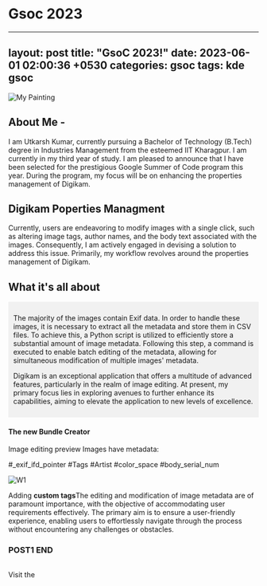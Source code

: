 # Gsoc 2023
---
layout: post
title: "GsoC 2023!"
date:   2023-06-01 02:00:36 +0530
categories: gsoc
tags: kde gsoc
---

![My Painting](https://i.postimg.cc/PrZMFFkc/Screenshot-2023-05-27-230629.png)




## About Me -

I am Utkarsh Kumar, currently pursuing a Bachelor of Technology (B.Tech) degree in Industries Management from the esteemed IIT Kharagpur. I am currently in my third year of study. I am pleased to announce that I have been selected for the prestigious Google Summer of Code program this year. During the program, my focus will be on enhancing the properties management of Digikam.

## Digikam Poperties Managment
Currently, users are endeavoring to modify images with a single click, such as altering image tags, author names, and the body text associated with the images. Consequently, I am actively engaged in devising a solution to address this issue. Primarily, my workflow revolves around the properties management of Digikam.</p>
    
## What it's all about
<div style="background-color:rgba(0, 0, 0, 0.0470588); padding:10px 10px;">
<p>
The majority of the images contain Exif data. In order to handle these images, it is necessary to extract all the metadata and store them in CSV files. To achieve this, a Python script is utilized to efficiently store a substantial amount of image metadata. Following this step, a command is executed to enable batch editing of the metadata, allowing for simultaneous modification of multiple images' metadata.
</p>
<p>
Digikam is an exceptional application that offers a multitude of advanced features, particularly in the realm of image editing. At present, my primary focus lies in exploring avenues to further enhance its capabilities, aiming to elevate the application to new levels of excellence.</p>
  
</p>
</div>

#### The new Bundle Creator 
Image editing preview
Images have metadata:

#_exif_ifd_pointer
#Tags
#Artist
#color_space
#body_serial_num

![W1](https://i.postimg.cc/90FtVLZY/image-1.jpg)

Adding <b>custom tags</b>The editing and modification of image metadata are of paramount importance, with the objective of accommodating user requirements effectively. The primary aim is to ensure a user-friendly experience, enabling users to effortlessly navigate through the process without encountering any challenges or obstacles.

### POST1 END







[![]()](https://app.netlify.com/start/deploy?repository=https://github.com/alchemyplatform/netlify-alchemy-dapp-boilerplates)

Visit the [](https://alchemy-cw3d-dapp-boilerplate.netlify.app/)


  [](https://docs.alchemy.com/docs/create-web3-dapp)
   [](https://github.com/alchemyplatform/create-web3-dapp) 
 [](https://createweb3dapp.alchemy.com) 
  [](https://createweb3dapp.alchemy.com/#templates) 
  [](https://createweb3dapp.alchemy.com/#components)
  [](https://github.com/alchemyplatform/create-web3-dapp-examples) 
   [](https://t.me/createweb3dapp) 

[](https://www.netlify.com/)

 [](https://github.com/alchemyplatform/create-web3-dapp) [](https://www.alchemy.com/) 


